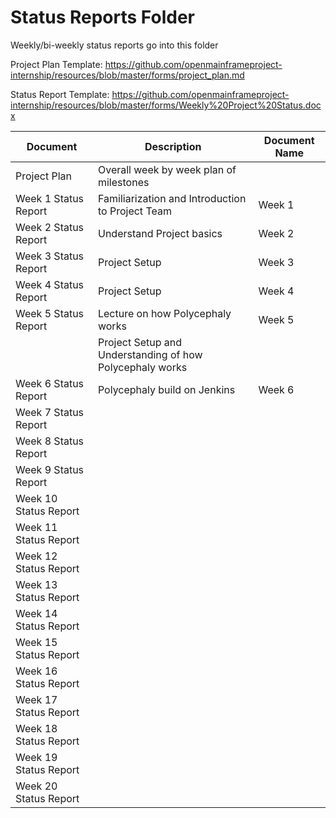 # Status Reports Folder
Weekly/bi-weekly status reports go into this folder

Project Plan Template: https://github.com/openmainframeproject-internship/resources/blob/master/forms/project_plan.md

Status Report Template: https://github.com/openmainframeproject-internship/resources/blob/master/forms/Weekly%20Project%20Status.docx

| Document | Description | Document Name |
|---|---|---|
| Project Plan | Overall week by week plan of milestones | |
| Week 1 Status Report | Familiarization and Introduction to Project Team  | Week 1 | 
| Week 2 Status Report | Understand Project basics | Week 2 |
| Week 3 Status Report | Project Setup | Week 3 |
| Week 4 Status Report | Project Setup | Week 4 |
| Week 5 Status Report | Lecture on how Polycephaly works  | Week 5|
|                      | Project Setup and Understanding of how Polycephaly works | |
| Week 6 Status Report | Polycephaly build on Jenkins | Week 6 |
| Week 7 Status Report | | |
| Week 8 Status Report | | |
| Week 9 Status Report | | |
| Week 10 Status Report | | |
| Week 11 Status Report | | |
| Week 12 Status Report | | |
| Week 13 Status Report | | |
| Week 14 Status Report | | |
| Week 15 Status Report | | |
| Week 16 Status Report | | |
| Week 17 Status Report | | |
| Week 18 Status Report | | |
| Week 19 Status Report | | |
| Week 20 Status Report | | |
